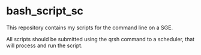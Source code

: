 # bash_script_sc
This repository contains my scripts for the command line on a SGE.

All scripts should be submitted using the qrsh command to a scheduler, that will process and run the script.
